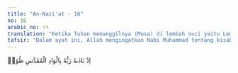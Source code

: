 ```yaml
---
title: "An-Nazi'at - 16"
no: 16
arabic_no: ١٦
translation: "Ketika Tuhan memanggilnya (Musa) di lembah suci yaitu Lembah Tuwa;"
tafsir: "Dalam ayat ini, Allah mengingatkan Nabi Muhammad tentang kisah Musa dalam bentuk pertanyaan, yaitu apakah belum diketahui olehnya tentang kisah Musa yang diutus Allah kepada Fir'aun untuk menyampaikan risalahnya dengan cara yang halus dan lemah lembut seperti tercantum dalam firman Allah:\n\nMaka berbicaralah kamu berdua kepadanya (Fir'aun) dengan kata-kata yang lemah lembut, mudah-mudahan dia sadar atau takut. (thaha/20: 44)\n\nKisah Nabi Musa terutama tatkala Tuhan memanggil Musa di lembah suci yaitu di Lembah thuwa di dekat Gunung Sinai. Pada saat itu, Nabi Musa bermunajat kepada Allah sebagaimana dijelaskan dalam ayat berikut ini."
---
```

اِذْ نَادٰىهُ رَبُّهٗ بِالْوَادِ الْمُقَدَّسِ طُوًىۚ